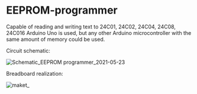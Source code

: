 # EEPROM-programmer


Capable of reading and writing text to 24C01, 24C02, 24C04, 24C08, 24C016
Arduino Uno is used, but any other Arduino microcontroller with the same amount of memory could be used.

Circuit schematic:

![Schematic_EEPROM programmer_2021-05-23](https://user-images.githubusercontent.com/71380665/119259095-42518900-bbd5-11eb-9b27-c426d7927d4f.png)

Breadboard realization:

![maket_](https://user-images.githubusercontent.com/71380665/119259116-56958600-bbd5-11eb-8df5-df45b0738ad0.jpg)
